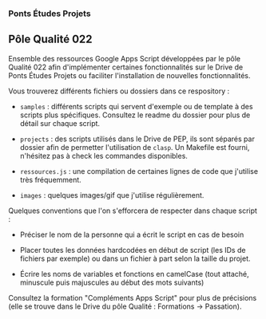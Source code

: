 ### Ponts Études Projets
## Pôle Qualité 022

Ensemble des ressources Google Apps Script développées par le pôle Qualité 022 afin d'implémenter certaines fonctionnalités sur le Drive de Ponts Études Projets ou faciliter l'installation de nouvelles fonctionnalités.

Vous trouverez différents fichiers ou dossiers dans ce respository :

* `samples` : différents scripts qui servent d'exemple ou de template à des scripts plus spécifiques. Consultez le readme du dossier pour plus de détail sur chaque script.

* `projects` : des scripts utilisés dans le Drive de PEP, ils sont séparés par dossier afin de permetter l'utilisation de `clasp`. Un Makefile est fourni, n'hésitez pas à check les commandes disponibles.

* `ressources.js` : une compilation de certaines lignes de code que j'utilise très fréquemment.

* `images` : quelques images/gif que j'utilise régulièrement.


Quelques conventions que l'on s'efforcera de respecter dans chaque script :

* Préciser le nom de la personne qui a écrit le script en cas de besoin

* Placer toutes les données hardcodées en début de script (les IDs de fichiers par exemple) ou dans un fichier à part selon la taille du projet.

* Écrire les noms de variables et fonctions en camelCase (tout attaché, minuscule puis majuscules au début des mots suivants)

Consultez la formation "Compléments Apps Script" pour plus de précisions (elle se trouve dans le Drive du pôle Qualité : Formations -> Passation).
